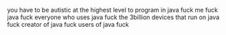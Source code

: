 you have to be autistic at the highest level to program in java
fuck me
fuck java
fuck everyone who uses java
fuck the 3billion devices that run on java
fuck creator of java
fuck users of java
fuck